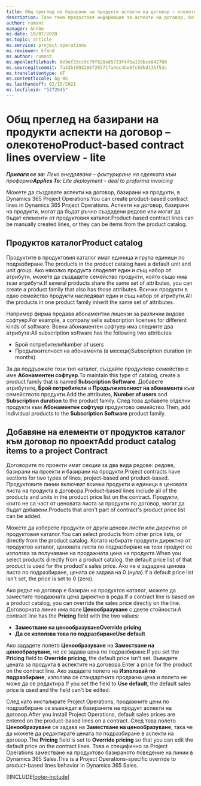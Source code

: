 ```yaml
---
title: Общ преглед на базирани на продукти аспекти на договор – олекотено
description: Тази тема предоставя информация за аспекти на договор, базирани на продукти.
author: rumant
manager: Annbe
ms.date: 10/07/2020
ms.topic: article
ms.service: project-operations
ms.reviewer: kfend
ms.author: rumant
ms.openlocfilehash: 6e9ef33cc9c79f828e85733f4f5a199bce842700
ms.sourcegitcommit: fa32b1893286f20271fa4ec4be8fc68bd135f53c
ms.translationtype: HT
ms.contentlocale: bg-BG
ms.lasthandoff: 02/15/2021
ms.locfileid: "5272645"
---
```

# <a name="product-based-contract-lines-overview---lite"></a><span data-ttu-id="bd5b2-103">Общ преглед на базирани на продукти аспекти на договор – олекотено</span><span class="sxs-lookup"><span data-stu-id="bd5b2-103">Product-based contract lines overview - lite</span></span>

<span data-ttu-id="bd5b2-104">_**Прилага се за:** Леко внедряване – фактуриране на сделката към проформа_</span><span class="sxs-lookup"><span data-stu-id="bd5b2-104">_**Applies To:** Lite deployment - deal to proforma invoicing_</span></span>

<span data-ttu-id="bd5b2-105">Можете да създавате аспекти на договор, базирани на продукти, в Dynamics 365 Project Operations.</span><span class="sxs-lookup"><span data-stu-id="bd5b2-105">You can create product-based contract lines in Dynamics 365 Project Operations.</span></span> <span data-ttu-id="bd5b2-106">Аспекти на договор, базирани на продукти, могат да бъдат ръчно създадени редове или могат да бъдат елементи от продуктовия каталог.</span><span class="sxs-lookup"><span data-stu-id="bd5b2-106">Product-based contract lines can be manually created lines, or they can be items from the product catalog.</span></span>

## <a name="product-catalog"></a><span data-ttu-id="bd5b2-107">Продуктов каталог</span><span class="sxs-lookup"><span data-stu-id="bd5b2-107">Product catalog</span></span>

<span data-ttu-id="bd5b2-108">Продуктите в продуктовия каталог имат единица и група единици по подразбиране.</span><span class="sxs-lookup"><span data-stu-id="bd5b2-108">The products in the product catalog have a default unit and unit group.</span></span> <span data-ttu-id="bd5b2-109">Ако няколко продукта споделят един и същ набор от атрибути, можете да създадете семейство продукти, която също има тези атрибути.</span><span class="sxs-lookup"><span data-stu-id="bd5b2-109">If several products share the same set of attributes, you can create a product family that also has those attributes.</span></span> <span data-ttu-id="bd5b2-110">Всички продукти в едно семейство продукти наследяват един и същ набор от атрибути.</span><span class="sxs-lookup"><span data-stu-id="bd5b2-110">All the products in one product family inherit the same set of attributes.</span></span>

<span data-ttu-id="bd5b2-111">Например фирма продава абонаментни лицензи за различни видове софтуер.</span><span class="sxs-lookup"><span data-stu-id="bd5b2-111">For example, a company sells subscription licenses for different kinds of software.</span></span> <span data-ttu-id="bd5b2-112">Всеки абонаментен софтуер има следните два атрибута:</span><span class="sxs-lookup"><span data-stu-id="bd5b2-112">All subscription software has the following two attributes:</span></span>

- <span data-ttu-id="bd5b2-113">Брой потребители</span><span class="sxs-lookup"><span data-stu-id="bd5b2-113">Number of users</span></span>
- <span data-ttu-id="bd5b2-114">Продължителност на абонамента (в месеци)</span><span class="sxs-lookup"><span data-stu-id="bd5b2-114">Subscription duration (in months)</span></span>

<span data-ttu-id="bd5b2-115">За да поддържате този тип каталог, създайте продуктово семейство с име **Абонаментен софтуер**.</span><span class="sxs-lookup"><span data-stu-id="bd5b2-115">To maintain this type of catalog, create a product family that is named **Subscription Software**.</span></span> <span data-ttu-id="bd5b2-116">Добавете атрибутите, **Брой потребители** и **Продължителност на абонамента** към семейството продукти.</span><span class="sxs-lookup"><span data-stu-id="bd5b2-116">Add the attributes, **Number of users** and **Subscription duration** to the product family.</span></span> <span data-ttu-id="bd5b2-117">След това добавете отделни продукти към **Абонаментен софтуер** продуктово семейство.</span><span class="sxs-lookup"><span data-stu-id="bd5b2-117">Then, add individual products to the **Subscription Software** product family.</span></span>

## <a name="add-product-catalog-items-to-a-project-contract"></a><span data-ttu-id="bd5b2-118">Добавяне на елементи от продуктов каталог към договор по проект</span><span class="sxs-lookup"><span data-stu-id="bd5b2-118">Add product catalog items to a project Contract</span></span>

<span data-ttu-id="bd5b2-119">Договорите по проекти имат секции за два вида редове: редове, базирани на проекти и базирани на продукти.</span><span class="sxs-lookup"><span data-stu-id="bd5b2-119">Project contracts have sections for two types of lines, project-based and product-based.</span></span> <span data-ttu-id="bd5b2-120">Продуктовите линии включват всички продукти и единици в ценовата листа на продукта в договора.</span><span class="sxs-lookup"><span data-stu-id="bd5b2-120">Product-based lines include all of the products and units in the product price list on the contract.</span></span> <span data-ttu-id="bd5b2-121">Продукти, които не са част от ценовата листа за продукти по договор, могат да бъдат добавени.</span><span class="sxs-lookup"><span data-stu-id="bd5b2-121">Products that aren't part of contract's product price list can be added.</span></span>

<span data-ttu-id="bd5b2-122">Можете да изберете продукти от други ценови листи или директно от продуктовия каталог.</span><span class="sxs-lookup"><span data-stu-id="bd5b2-122">You can select products from other price lists, or directly from the product catalog.</span></span> <span data-ttu-id="bd5b2-123">Когато избирате продукти директно от продуктов каталог, ценовата листа по подразбиране на този продукт се използва за получаване на продажната цена на продукта.</span><span class="sxs-lookup"><span data-stu-id="bd5b2-123">When you select products directly from a product catalog, the default price list of that product is used for the product's sales price.</span></span> <span data-ttu-id="bd5b2-124">Ако не е зададена ценова листа по подразбиране, цената се задава на 0 (нула).</span><span class="sxs-lookup"><span data-stu-id="bd5b2-124">If a default price list isn't set, the price is set to 0 (zero).</span></span>

<span data-ttu-id="bd5b2-125">Ако редът на договор е базиран на продуктов каталог, можете да заместите продажната цена директно в реда.</span><span class="sxs-lookup"><span data-stu-id="bd5b2-125">If a contract line is based on a product catalog, you can override the sales price directly on the line.</span></span> <span data-ttu-id="bd5b2-126">Договорната линия има поле **Ценообразуване** с двете стойности:</span><span class="sxs-lookup"><span data-stu-id="bd5b2-126">A contract line has the **Pricing** field with the two values:</span></span>

- <span data-ttu-id="bd5b2-127">**Заместване на ценообразуване**</span><span class="sxs-lookup"><span data-stu-id="bd5b2-127">**Override pricing**</span></span>
- <span data-ttu-id="bd5b2-128">**Да се използва това по подразбиране**</span><span class="sxs-lookup"><span data-stu-id="bd5b2-128">**Use default**</span></span>

<span data-ttu-id="bd5b2-129">Ако зададете полето **Ценообразуване** на **Заместване на ценообразуване**, не се задава цена по подразбиране.</span><span class="sxs-lookup"><span data-stu-id="bd5b2-129">If you set the **Pricing** field to **Override pricing**, the default price isn't set.</span></span> <span data-ttu-id="bd5b2-130">Въведете цената за продукта в аспектите на договора.</span><span class="sxs-lookup"><span data-stu-id="bd5b2-130">Enter a price for the product on the contract line.</span></span> <span data-ttu-id="bd5b2-131">Ако зададете полето на **Използвай по подразбиране**, използва се стандартната продажна цена и полето не може да се редактира.</span><span class="sxs-lookup"><span data-stu-id="bd5b2-131">If you set the field to **Use default**, the default sales price is used and the field can't be edited.</span></span>

<span data-ttu-id="bd5b2-132">След като инсталирате Project Operations, продажните цени по подразбиране се въвеждат в базираните на продукт аспекти на договор.</span><span class="sxs-lookup"><span data-stu-id="bd5b2-132">After you install Project Operations, default sales prices are entered on the product-based lines on a contract.</span></span> <span data-ttu-id="bd5b2-133">След това полето **Ценообразуване** се задава на **Заместване на ценообразуване**, така че да можете да редактирате цената по подразбиране в аспекти на договор.</span><span class="sxs-lookup"><span data-stu-id="bd5b2-133">The **Pricing** field is set to **Override pricing** so that you can edit the default price on the contract lines.</span></span> <span data-ttu-id="bd5b2-134">Това е специфично за Project Operations заместване на продуктово базираното поведение на линии в Dynamics 365 Sales.</span><span class="sxs-lookup"><span data-stu-id="bd5b2-134">This is a Project Operations-specific override to product-based lines behavior in Dynamics 365 Sales.</span></span>


[!INCLUDE[footer-include](../../includes/footer-banner.md)]